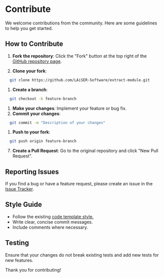 # Contribute

We welcome contributions from the community. Here are some guidelines to help you get started.

## How to Contribute

1. **Fork the repository**: Click the "Fork" button at the top right of the [GitHub repository page](https://github.com/LAiSER-Software/extract-module).
   
2. **Clone your fork**: 
```sh
  git clone https://github.com/LAiSER-Software/extract-module.git
```
1. **Create a branch**: 
```sh
  git checkout -b feature-branch
```
1. **Make your changes**: Implement your feature or bug fix.
2. **Commit your changes**: 
```sh
  git commit -m "Description of your changes"
```
1. **Push to your fork**: 

```sh
  git push origin feature-branch
```
7. **Create a Pull Request**: Go to the original repository and click "New Pull Request".

## Reporting Issues

If you find a bug or have a feature request, please create an issue in the [Issue Tracker](https://github.com/LAiSER-Software/extract-module/issues).

## Style Guide

- Follow the existing [code template style.](https://github.com/LAiSER-Software/docs/blob/master/docs/assets/code_template.txt)
- Write clear, concise commit messages.
- Include comments where necessary.

## Testing

Ensure that your changes do not break existing tests and add new tests for new features.

Thank you for contributing!
